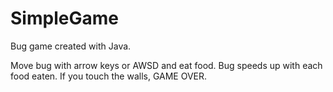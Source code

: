 # SimpleGame
Bug game created with Java. 

Move bug with arrow keys or AWSD and eat food. Bug speeds up with each food eaten. If you touch the walls, GAME OVER.
